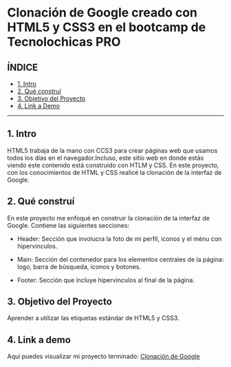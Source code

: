 # Clonación de Google creado con HTML5 y CSS3 en el bootcamp de Tecnolochicas PRO


## **ÍNDICE**

* [1. Intro](https://github.com/Sanby-0c/clonaciongoogle/edit/main/README.md#1-intro)
* [2. Qué construí](https://github.com/Sanby-0c/clonaciongoogle/edit/main/README.md#2-qu%C3%A9-constru%C3%AD)
* [3. Objetivo del Proyecto](https://github.com/Sanby-0c/clonaciongoogle/edit/main/README.md#3-objetivo-del-proyecto)
* [4. Link a Demo](https://github.com/Sanby-0c/clonaciongoogle/edit/main/README.md#4-link-a-demo)

****

## 1. Intro
HTML5 trabaja de la mano con CCS3 para crear páginas web que usamos todos los días en el navegador.Incluso, este sitio web en donde estás viendo este contenido está construido con HTLM y CSS. En este proyecto, con los conocimientos de HTML y CSS realicé la clonación de la interfaz de Google.

## 2. Qué construí
En este proyecto me enfoqué en construir la clonación de la interfaz de Google.
Contiene las siguientes secciones:

* Header: Sección que involucra la foto de mi perfil, iconos y el ménu con hipervinculos. 

* Main: Sección del contenedor para los elementos centrales de la página: logo, barra de búsqueda, iconos y botones.

* Footer: Sección que incluye hipervinculos al final de la página. 

## 3. Objetivo del Proyecto
Aprender a utilizar las etiquetas estándar de HTML5 y CSS3.

## 4. Link a demo
Aquí puedes visualizar mi proyecto terminado: [Clonación de Google](#)
